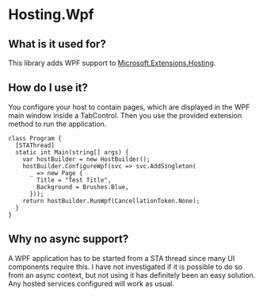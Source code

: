 ﻿# Hosting.Wpf

## What is it used for?
This library adds WPF support to [Microsoft.Extensions.Hosting](https://www.nuget.org/packages/Microsoft.Extensions.Hosting).

## How do I use it?
You configure your host to contain pages, which are displayed in the WPF main window inside a TabControl.
Then you use the provided extension method to run the application.

    class Program {
      [STAThread]
      static int Main(string[] args) {
      	var hostBuilder = new HostBuilder();
        hostBuilder.ConfigureWpf(svc => svc.AddSingleton(
          _ => new Page {
            Title = "Test Title",
            Background = Brushes.Blue,
          }));
        return hostBuilder.RunWpf(CancellationToken.None);
      }
    }
## Why no async support?
A WPF application has to be started from a STA thread since many UI components require this.
I have not investigated if it is possible to do so from an async context, but not using it has definitely been an easy solution.
Any hosted services configured will work as usual.